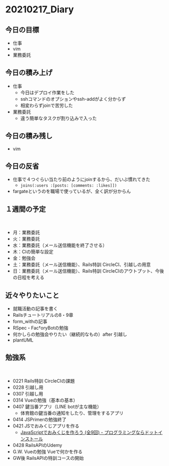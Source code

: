 # 20210217_Diary

## 今日の目標

- 仕事
- vim
- 業務委託

## 今日の積み上げ

- 仕事
  - 今日はデプロイ作業をした
  - sshコマンドのオプションやssh-addがよく分からず
  - 相変わらずjoinで苦労した
- 業務委託
  - 違う簡単なタスクが割り込みで入った

## 今日の積み残し

- vim

## 今日の反省

- 仕事で４つぐらい当たり前のようにjoinするから、だいぶ慣れてきた
  - `joins(:users :[posts: [comments: :likes]])`
- fargateというのを職場で使っているが、全く訳が分からん

## １週間の予定
​
- 月：業務委託
- 火：業務委託
- 水：業務委託（メール送信機能を終了させる）
- 木：CIの簡単な設定
- 金：勉強会
- 土：業務委託（メール送信機能）、Rails特訓 CircleCI、引越しの用意
- 日：業務委託（メール送信機能）、Rails特訓 CircleCIのアウトプット、今後の日程を考える

## 近々やりたいこと

- 就職活動の記事を書く
- Railsチュートリアルの8・9章
- form_withの記事
- RSpec・Fac†oryBotの勉強
- 何かしらの勉強会やりたい（継続的なもの）after 引越し
- plantUML

## 勉強系
​
- 0221 Rails特訓 CircleCIの課題
- 0228 引越し用
- 0307 引越し用
- 0314 Vueの勉強（基本の基本）
- 0407 鍵当番アプリ（LINE botが主な機能）
  - 体育館の鍵当番の通知をしたり、管理をするアプリ
- 0414 JSPrimerの勉強終了
- 0421 JSでおみくじアプリを作る
  - [JavaScriptでおみくじを作ろう \(全9回\) \- プログラミングならドットインストール](https://dotinstall.com/lessons/omikuji_js_v5)
- 0428 RailsAPIのUdemy
- G.W. Vueの勉強 Vueで何かを作る
- GW後 RailsAPIの特訓コースの開始
